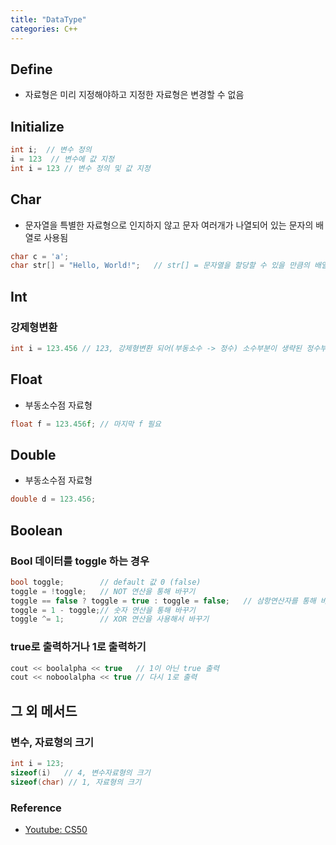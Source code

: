 ```yaml
---
title: "DataType"
categories: C++
---
```

## Define
- 자료형은 미리 지정해야하고 지정한 자료형은 변경할 수 없음

## Initialize
```cpp
int i;  // 변수 정의
i = 123  // 변수에 값 지정
int i = 123 // 변수 정의 및 값 지정
```

## Char

- 문자열을 특별한 자료형으로 인지하지 않고 문자 여러개가 나열되어 있는 문자의 배열로 사용됨

```cpp
char c = 'a';
char str[] = "Hello, World!";   // str[] = 문자열을 할당할 수 있을 만큼의 배열을 만듦
```

## Int

### 강제형변환
```cpp
int i = 123.456 // 123, 강제형변환 되어(부동소수 -> 정수) 소수부분이 생략된 정수부분만 값이 할당
```

## Float
- 부동소수점 자료형

```cpp
float f = 123.456f; // 마지막 f 필요
```

## Double
- 부동소수점 자료형

```cpp
double d = 123.456;
```

## Boolean
### Bool 데이터를 toggle 하는 경우
```cpp
bool toggle;        // default 값 0 (false)
toggle = !toggle;   // NOT 연산을 통해 바꾸기
toggle == false ? toggle = true : toggle = false;   // 삼항연산자를 통해 바꾸기
toggle = 1 - toggle;// 숫자 연산을 통해 바꾸기
toggle ^= 1;        // XOR 연산을 사용해서 바꾸기
```

### true로 출력하거나 1로 출력하기
```cpp
cout << boolalpha << true   // 1이 아닌 true 출력
cout << noboolalpha << true // 다시 1로 출력
```

## 그 외 메서드
### 변수, 자료형의 크기
```cpp
int i = 123;
sizeof(i)   // 4, 변수자료형의 크기
sizeof(char) // 1, 자료형의 크기
```

### Reference
- [Youtube: CS50](https://www.youtube.com/@cs50)
